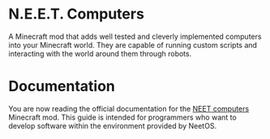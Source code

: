 # N.E.E.T. Computers
A Minecraft mod that adds well tested and cleverly implemented computers into your Minecraft world. They are capable of running custom scripts and interacting with the world around them through robots.

# Documentation
You are now reading the official documentation for the [NEET computers](https://github.com/redtoast/NeetComputers) Minecraft mod. This guide is intended for programmers who want to develop software within the environment provided by NeetOS.
